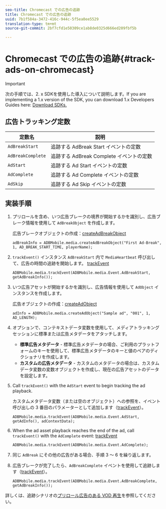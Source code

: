 ```yaml
---
seo-title: Chromecast での広告の追跡
title: Chromecast での広告の追跡
uuid: 7b1f584a-3472-416c-944c-5f5ea0ee5529
translation-type: tm+mt
source-git-commit: 2bf7cfd1e50309ce1ab8de0325d666ed209fbf5b

---
```



# Chromecast での広告の追跡{#track-ads-on-chromecast}

>[!IMPORTANT]
>
>次の手順では、2. x SDKを使用した導入について説明します。If you are implementing a 1.x version of the SDK, you can download 1.x Developers Guides here: [Download SDKs.](../../sdk-implement/download-sdks.md)

## 広告トラッキング定数

| 定数名 | 説明   |
|---|---|
| `AdBreakStart` | 追跡する AdBreak Start イベントの定数 |
| `AdBreakComplete` | 追跡する AdBreak Complete イベントの定数 |
| `AdStart` | 追跡する Ad Start イベントの定数 |
| `AdComplete` | 追跡する Ad Complete イベントの定数 |
| `AdSkip` | 追跡する Ad Skip イベントの定数 |

## 実装手順

1. プリロールを含め、いつ広告ブレークの境界が開始するかを識別し、広告ブレーク情報を使用して `AdBreakObject` を作成します。

   広告ブレークオブジェクトの作成：[createAdBreakObject](https://adobe-marketing-cloud.github.io/media-sdks/reference/chromecast/ADBMobile.media.html#.createAdBreakObject)

   ```
   adBreakInfo = ADBMobile.media.createAdBreakObject("First Ad-Break", 1, AD_BREAK_START_TIME, playerName); 
   ```

1. `trackEvent()` インスタンス `AdBreakStart` 内で `MediaHeartbeat` 呼び出して、広告の時間の追跡を開始します。 [trackEvent](https://adobe-marketing-cloud.github.io/media-sdks/reference/chromecast/ADBMobile.media.html#.trackEvent)

   ```
   ADBMobile.media.trackEvent(ADBMobile.media.Event.AdBreakStart, getAdBreakInfo());
   ```

1. いつ広告アセットが開始するかを識別し、広告情報を使用して `AdObject` インスタンスを作成します。

   広告オブジェクトの作成：[createAdObject](https://adobe-marketing-cloud.github.io/media-sdks/reference/chromecast/ADBMobile.media.html#.createAdObject)

   ```
   adInfo = ADBMobile.media.createAdObject("Sample ad", "001", 1, AD_LENGTH); 
   ```

1. オプションで、コンテキストデータ変数を使用して、メディアトラッキングセッションに標準または広告メタデータをアタッチします。

   * **標準広告メタデータ** - 標準広告メタデータの場合、ご利用のプラットフォームのキーを使用して、標準広告メタデータのキーと値のペアのディクショナリを作成します。
   * **カスタムの広告メタデータ** - カスタムのメタデータの場合は、カスタムデータ変数の変数オブジェクトを作成し、現在の広告アセットのデータを設定します。

1. Call `trackEvent()` with the `AdStart` event to begin tracking the ad playback.

   カスタムメタデータ変数（または空のオブジェクト）への参照を、イベント呼び出しの 3 番目のパラメーターとして追加します（[trackEvent](https://adobe-marketing-cloud.github.io/media-sdks/reference/chromecast/ADBMobile.media.html#.trackEvent)）。

   ```
   ADBMobile.media.trackEvent(ADBMobile.media.Event.AdStart, getAdInfo(), adContextData);
   ```

1. When the ad asset playback reaches the end of the ad, call `trackEvent()` with the `AdComplete` event: [trackEvent](https://adobe-marketing-cloud.github.io/media-sdks/reference/chromecast/ADBMobile.media.html#.trackEvent)

   ```
   ADBMobile.media.trackEvent(ADBMobile.media.Event.AdComplete); 
   ```

1. 同じ `AdBreak` にその他の広告がある場合、手順 3 ～ 6 を繰り返します。
1. 広告ブレークが完了したら、`AdBreakComplete` イベントを使用して追跡します（[trackEvent](https://adobe-marketing-cloud.github.io/media-sdks/reference/chromecast/ADBMobile.media.html#.trackEvent)）。

   ```
   ADBMobile.media.trackEvent(ADBMobile.media.Event.AdBreakComplete, getAdBreakInfo());
   ```

詳しくは、追跡シナリオの[プリロール広告のある VOD 再生](../../sdk-implement/tracking-scenarios/vod-preroll-ads.md)を参照してください。
